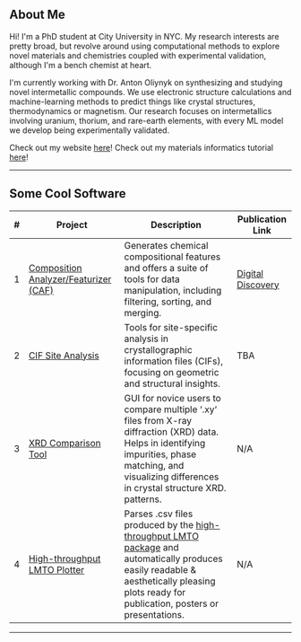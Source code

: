 ## About Me

Hi! I'm a PhD student at City University in NYC. My research interests are pretty broad, but revolve around using computational methods to explore novel materials and chemistries coupled with experimental validation, although I'm a bench chemist at heart.

I'm currently working with Dr. Anton Oliynyk on synthesizing and studying novel intermetallic compounds. We use electronic structure calculations and machine-learning methods to predict things like crystal structures, thermodynamics or magnetism. Our research focuses on intermetallics involving uranium, thorium, and rare-earth elements, with every ML model we develop being experimentally validated.

Check out my website [here](https://emiljaffal.github.io)!
Check out my materials informatics tutorial [here](https://github.com/OliynykLab/Materials-Informatics-Courses/tree/main)!

---

## Some Cool Software

| #   | Project                              | Description                                                                                                                                                  | Publication Link                                      |
| --- | ------------------------------------ | ------------------------------------------------------------------------------------------------------------------------------------------------------------ | --------------------------------------------------- |
| 1   | [Composition Analyzer/Featurizer (CAF)](https://github.com/bobleesj/composition-analyzer-featurizer) | Generates chemical compositional features and offers a suite of tools for data manipulation, including filtering, sorting, and merging.                          | [Digital Discovery](https://pubs.rsc.org/en/Content/ArticleLanding/2025/DD/D4DD00332B) |
| 2   | [CIF Site Analysis](https://github.com/EmilJaffal/Site-Analysis)              | Tools for site-specific analysis in crystallographic information files (CIFs), focusing on geometric and structural insights.                                  | TBA                                                |
| 3   | [XRD Comparison Tool](https://xrd-tool-785a7687ee07.herokuapp.com/)              | GUI for novice users to compare multiple ‘.xy‘ files from X-ray diffraction (XRD) data. Helps in identifying impurities, phase matching, and visualizing differences in crystal structure XRD. patterns.                                  | N/A                                                |
| 4   | [High-throughput LMTO Plotter](https://github.com/EmilJaffal/High-throughput-LMTO-plotter)              | Parses .csv files produced by the [high-throughput LMTO package](https://github.com/balaranjan/High-throughput-LMTO) and automatically produces easily readable & aesthetically pleasing plots ready for publication, posters or presentations.                                  | N/A                                                |

---
